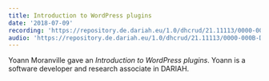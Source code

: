 ```yaml
---
title: Introduction to WordPress plugins
date: '2018-07-09'
recording: 'https://repository.de.dariah.eu/1.0/dhcrud/21.11113/0000-000B-D215-0/data'
audio: 'https://repository.de.dariah.eu/1.0/dhcrud/21.11113/0000-000B-D216-F/data'
---
```


Yoann Moranville gave an *Introduction to WordPress plugins*.
Yoann is a software developer and research associate in DARIAH.

